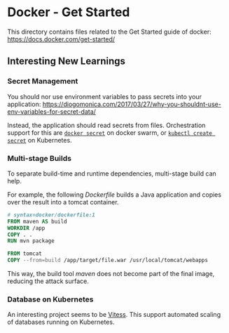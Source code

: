 # Docker - Get Started

This directory contains files related to the Get Started guide of docker: <https://docs.docker.com/get-started/>

## Interesting New Learnings

### Secret Management

You should nor use environment variables to pass secrets into your application: <https://diogomonica.com/2017/03/27/why-you-shouldnt-use-env-variables-for-secret-data/>

Instead, the application should read secrets from files.
Orchestration support for this are [`docker secret`](https://docs.docker.com/engine/reference/commandline/secret/) on docker swarm, or [`kubectl create secret`](https://kubernetes.io/docs/concepts/configuration/secret/) on Kubernetes.

### Multi-stage Builds

To separate build-time and runtime dependencies, multi-stage build can help.

For example, the following _Dockerfile_ builds a Java application and copies over the result into a tomcat container.

```Dockerfile
# syntax=docker/dockerfile:1
FROM maven AS build
WORKDIR /app
COPY . .
RUN mvn package

FROM tomcat
COPY --from=build /app/target/file.war /usr/local/tomcat/webapps 
```

This way, the build tool _maven_ does not become part of the final image, reducing the attack surface.

### Database on Kubernetes

An interesting project seems to be [Vitess](https://vitess.io/).
This support automated scaling of databases running on Kubernetes.
